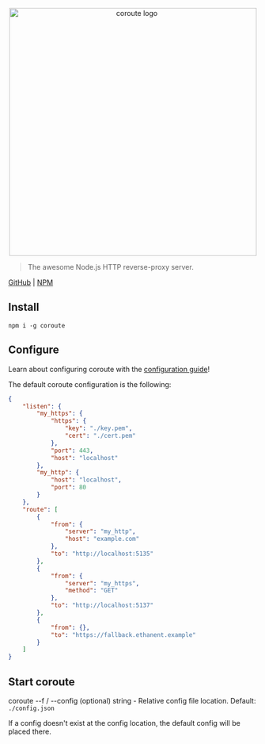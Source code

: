 <p align="center" style="text-align: center"><img src="https://raw.githubusercontent.com/ethanent/coroute/master/media/logo-core.png" width="500" alt="coroute logo"/></p>

> The awesome Node.js HTTP reverse-proxy server.

[GitHub](https://github.com/ethanent/coroute) | [NPM](https://www.npmjs.com/package/coroute)

## Install

```shell
npm i -g coroute
```

## Configure

Learn about configuring coroute with the [configuration guide](https://github.com/ethanent/coroute/blob/master/guide/CONFIGURE.md)!

The default coroute configuration is the following:

```json
{
	"listen": {
		"my_https": {
			"https": {
				"key": "./key.pem",
				"cert": "./cert.pem"
			},
			"port": 443,
			"host": "localhost"
		},
		"my_http": {
			"host": "localhost",
			"port": 80
		}
	},
	"route": [
		{
			"from": {
				"server": "my_http",
				"host": "example.com"
			},
			"to": "http://localhost:5135"
		},
		{
			"from": {
				"server": "my_https",
				"method": "GET"
			},
			"to": "http://localhost:5137"
		},
		{
			"from": {},
			"to": "https://fallback.ethanent.example"
		}
	]
}
```

## Start coroute

coroute
	--f / --config (optional) string - Relative config file location. Default: `./config.json`

If a config doesn't exist at the config location, the default config will be placed there.